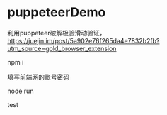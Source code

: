 # puppeteerDemo

利用puppeteer破解极验滑动验证，https://juejin.im/post/5a902e76f265da4e7832b2fb?utm_source=gold_browser_extension

npm i

填写前端网的账号密码

node run

test
